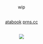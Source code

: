 <div align="center">
<br>
    wip
<br>
<br>
    
  <a href="https://dynablocks.atabook.org">atabook</a> 
  <a href="https://pronouns.cc/@dynablocks/♠%EF%B8%8F">prns.cc</a>  
<br>
    
<p align="center"> <img src="https://komarev.com/ghpvc/?username=aohitsugi&label=　　✦　　&color=blueviolet&style=plastic&abbreviated=true"/> </p>
</div>

